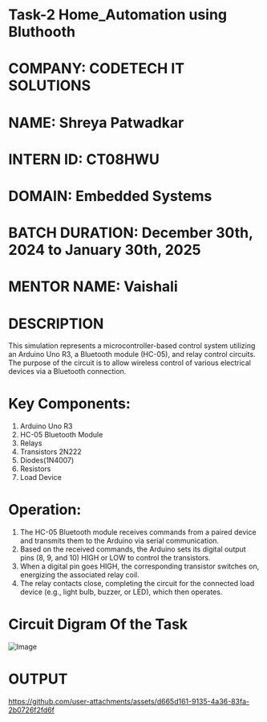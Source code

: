# Task-2 Home_Automation using Bluthooth
# COMPANY: CODETECH IT SOLUTIONS
# NAME: Shreya Patwadkar
# INTERN ID: CT08HWU
# DOMAIN: Embedded Systems
# BATCH DURATION: December 30th, 2024 to January 30th, 2025
# MENTOR NAME: Vaishali
# DESCRIPTION 
This simulation represents a microcontroller-based control system utilizing an Arduino Uno R3, a Bluetooth module (HC-05), and relay control circuits. The purpose of the circuit is to allow wireless control of various electrical devices via a Bluetooth connection.
# Key Components:
1. Arduino Uno R3
2. HC-05 Bluetooth Module
3. Relays
4. Transistors 2N222
5. Diodes(1N4007)
6. Resistors
7. Load Device
# Operation:
1. The HC-05 Bluetooth module receives commands from a paired device and transmits them to the Arduino via serial communication.
2. Based on the received commands, the Arduino sets its digital output pins (8, 9, and 10) HIGH or LOW to control the transistors.
3. When a digital pin goes HIGH, the corresponding transistor switches on, energizing the associated relay coil.
4. The relay contacts close, completing the circuit for the connected load device (e.g., light bulb, buzzer, or LED), which then operates.
   
# Circuit Digram Of the Task
![Image](https://github.com/user-attachments/assets/182b2cfc-fe3f-4397-b408-2efbe8a51b77)

# OUTPUT
https://github.com/user-attachments/assets/d665d161-9135-4a36-83fa-2b0726f2fd6f
